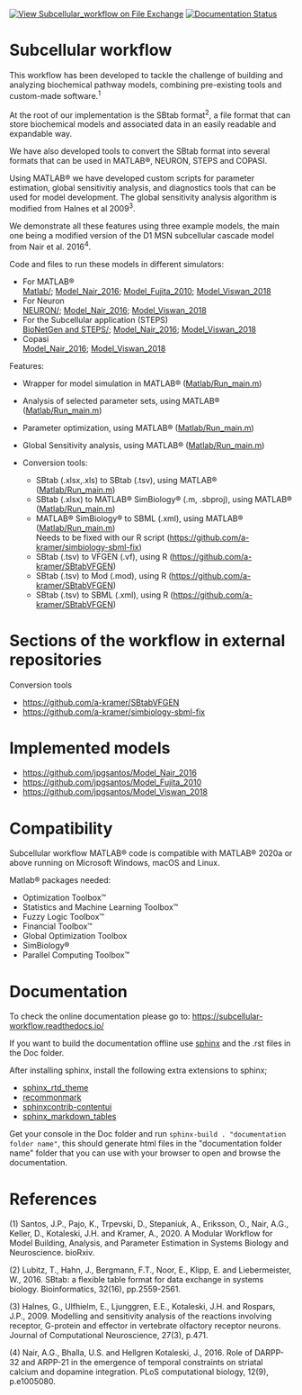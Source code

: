 [![View Subcellular_workflow on File Exchange](https://www.mathworks.com/matlabcentral/images/matlab-file-exchange.svg)](https://se.mathworks.com/matlabcentral/fileexchange/89293-subcellular_workflow) [![Documentation Status](https://readthedocs.org/projects/subcellular-workflow/badge/?version=latest)](https://subcellular-workflow.readthedocs.io/en/latest/?badge=latest)

Subcellular workflow
====================

This workflow has been developed to tackle the challenge of building and analyzing biochemical pathway models, combining pre-existing tools and custom-made software.<sup>1</sup>

At the root of our implementation is the SBtab format<sup>2</sup>, a file format that can store biochemical models and associated data in an easily readable and expandable way.

We have also developed tools to convert the SBtab format into several formats that can be used in MATLAB&reg;, NEURON, STEPS and COPASI.

Using MATLAB&reg; we have developed custom scripts for parameter estimation, global sensitivitiy analysis, and diagnostics tools that can be used for model development. The global sensitivity analysis algorithm is modified from Halnes et al 2009<sup>3</sup>.

We demonstrate all these features using three example models, the main one being a modified version of the D1 MSN subcellular cascade model from Nair et al. 2016<sup>4</sup>.

Code and files to run these models in different simulators:
* For MATLAB&reg;  
  [Matlab/](https://github.com/jpgsantos/Subcellular_workflow/tree/master/Matlab);
  [Model_Nair_2016](https://github.com/jpgsantos/Model_Nair_2016);
  [Model_Fujita_2010](https://github.com/jpgsantos/Model_Fujita_2010);
  [Model_Viswan_2018](https://github.com/jpgsantos/Model_Viswan_2018)  
* For Neuron  
  [NEURON/](https://github.com/jpgsantos/Subcellular_workflow/tree/master/NEURON);
  [Model_Nair_2016](https://github.com/jpgsantos/Model_Nair_2016);
  [Model_Viswan_2018](https://github.com/jpgsantos/Model_Viswan_2018)  
* For the Subcellular application (STEPS)  
  [BioNetGen and STEPS/](https://github.com/jpgsantos/Subcellular_workflow/tree/master/BioNetGen%20and%20STEPS);
  [Model_Nair_2016](https://github.com/jpgsantos/Model_Nair_2016/tree/master/BioNetGen%20and%20STEPS);
  [Model_Viswan_2018](https://github.com/jpgsantos/Model_Viswan_2018/tree/master/BioNetGen%20and%20STEPS)  
* Copasi  
  [Model_Nair_2016](https://github.com/jpgsantos/Model_Nair_2016);
  [Model_Viswan_2018](https://github.com/jpgsantos/Model_Viswan_2018)  

Features:

* Wrapper for model simulation in MATLAB&reg; ([Matlab/Run_main.m](https://github.com/jpgsantos/Subcellular_workflow/blob/master/Matlab/Run_main.m))
* Analysis of selected parameter sets, using MATLAB&reg; ([Matlab/Run_main.m](https://github.com/jpgsantos/Subcellular_workflow/blob/master/Matlab/Run_main.m))
* Parameter optimization, using MATLAB&reg; ([Matlab/Run_main.m](https://github.com/jpgsantos/Subcellular_workflow/blob/master/Matlab/Run_main.m))
* Global Sensitivity analysis, using MATLAB&reg; ([Matlab/Run_main.m](https://github.com/jpgsantos/Subcellular_workflow/blob/master/Matlab/Run_main.m))
* Conversion tools:

  * SBtab (.xlsx,.xls) to SBtab (.tsv), using MATLAB&reg; ([Matlab/Run_main.m](https://github.com/jpgsantos/Subcellular_workflow/blob/master/Matlab/Run_main.m))
  * SBtab (.xlsx) to MATLAB&reg; SimBiology&reg; (.m, .sbproj), using MATLAB&reg; ([Matlab/Run_main.m](https://github.com/jpgsantos/Subcellular_workflow/blob/master/Matlab/Run_main.m))
  * MATLAB&reg; SimBiology&reg; to SBML (.xml), using MATLAB&reg; ([Matlab/Run_main.m](https://github.com/jpgsantos/Subcellular_workflow/blob/master/Matlab/Run_main.m))  
    Needs to be fixed with our R script (https://github.com/a-kramer/simbiology-sbml-fix)
  * SBtab (.tsv) to VFGEN (.vf), using R (https://github.com/a-kramer/SBtabVFGEN)
  * SBtab (.tsv) to Mod (.mod), using R (https://github.com/a-kramer/SBtabVFGEN)
  * SBtab (.tsv) to SBML (.xml), using R (https://github.com/a-kramer/SBtabVFGEN)
  
# Sections of the workflow in external repositories

Conversion tools

* https://github.com/a-kramer/SBtabVFGEN
* https://github.com/a-kramer/simbiology-sbml-fix

# Implemented models

* https://github.com/jpgsantos/Model_Nair_2016
* https://github.com/jpgsantos/Model_Fujita_2010
* https://github.com/jpgsantos/Model_Viswan_2018

# Compatibility

Subcellular workflow MATLAB&reg; code is compatible with MATLAB&reg; 2020a or above running on Microsoft Windows, macOS and Linux.

Matlab&reg; packages needed:

  * Optimization Toolbox&trade;
  * Statistics and Machine Learning Toolbox&trade;
  * Fuzzy Logic Toolbox&trade;
  * Financial Toolbox&trade;
  * Global Optimization Toolbox
  * SimBiology&reg;
  * Parallel Computing Toolbox&trade;

# Documentation

To check the online documentation please go to: https://subcellular-workflow.readthedocs.io/

If you want to build the documentation offline use [sphinx](https://www.sphinx-doc.org/en/master/) and the .rst files in the Doc folder.

After installing sphinx, install the following extra extensions to sphinx;

* [sphinx_rtd_theme](https://pypi.org/project/sphinx-rtd-theme/)
* [recommonmark](https://recommonmark.readthedocs.io/)
* [sphinxcontrib-contentui](https://sphinxcontrib-contentui.readthedocs.io/en/latest/installation.html)
* [sphinx_markdown_tables](https://pypi.org/project/sphinx-markdown-tables/)

Get your console in the Doc folder and run `sphinx-build . "documentation folder name"`, this should generate html files in the "documentation folder name" folder that you can use with your browser to open and browse the documentation.

# References

(1) Santos, J.P., Pajo, K., Trpevski, D., Stepaniuk, A., Eriksson, O., Nair, A.G., Keller, D., Kotaleski, J.H. and Kramer, A., 2020. A Modular Workflow for Model Building, Analysis, and Parameter Estimation in Systems Biology and Neuroscience. bioRxiv.

(2) Lubitz, T., Hahn, J., Bergmann, F.T., Noor, E., Klipp, E. and Liebermeister, W., 2016. SBtab: a flexible table format for data exchange in systems biology. Bioinformatics, 32(16), pp.2559-2561.

(3) Halnes, G., Ulfhielm, E., Ljunggren, E.E., Kotaleski, J.H. and Rospars, J.P., 2009. Modelling and sensitivity analysis of the reactions involving receptor, G-protein and effector in vertebrate olfactory receptor neurons. Journal of Computational Neuroscience, 27(3), p.471.

(4) Nair, A.G., Bhalla, U.S. and Hellgren Kotaleski, J., 2016. Role of DARPP-32 and ARPP-21 in the emergence of temporal constraints on striatal calcium and dopamine integration. PLoS computational biology, 12(9), p.e1005080.
